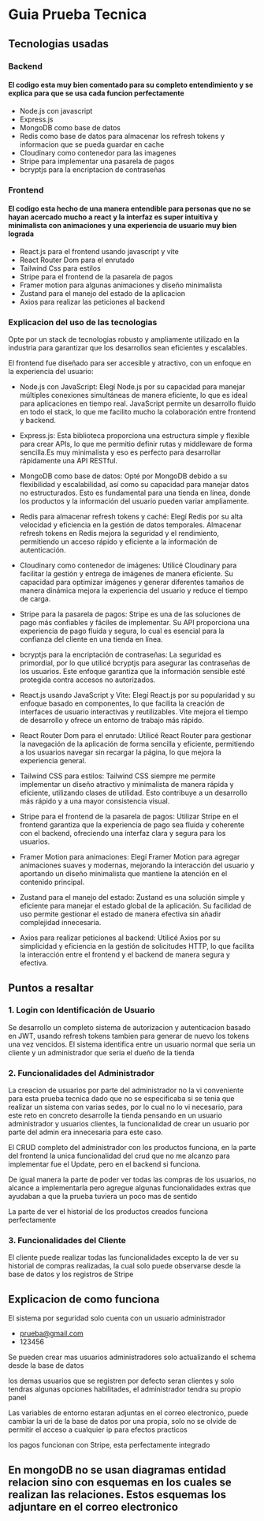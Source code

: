 # Guia Prueba Tecnica

## Tecnologias usadas

### Backend

#### El codigo esta muy bien comentado para su completo entendimiento y se explica para que se usa cada funcion perfectamente

- Node.js con javascript
- Express.js
- MongoDB como base de datos
- Redis como base de datos para almacenar los refresh tokens y informacion que se pueda guardar en cache
- Cloudinary como contenedor para las imagenes
- Stripe para implementar una pasarela de pagos
- bcryptjs para la encriptacion de contraseñas

### Frontend

#### El codigo esta hecho de una manera entendible para personas que no se hayan acercado mucho a react y la interfaz es super intuitiva y minimalista con animaciones y una experiencia de usuario muy bien lograda

- React.js para el frontend usando javascript y vite
- React Router Dom para el enrutado
- Tailwind Css para estilos
- Stripe para el frontend de la pasarela de pagos
- Framer motion para algunas animaciones y diseño minimalista
- Zustand para el manejo del estado de la aplicacion
- Axios para realizar las peticiones al backend

### Explicacion del uso de las tecnologias

Opte por un stack de tecnologias robusto y ampliamente utilizado en la industria para garantizar que los desarrollos sean eficientes y escalables.

El frontend fue diseñado para ser accesible y atractivo, con un enfoque en la experiencia del usuario:

- Node.js con JavaScript: Elegí Node.js por su capacidad para manejar múltiples conexiones simultáneas de manera eficiente, lo que es ideal para aplicaciones en tiempo real. JavaScript permite un desarrollo fluido en todo el stack, lo que me facilito mucho la colaboración entre frontend y backend.

- Express.js: Esta biblioteca proporciona una estructura simple y flexible para crear APIs, lo que me permitio definir rutas y middleware de forma sencilla.Es muy minimalista y eso es perfecto para desarrollar rápidamente una API RESTful.

- MongoDB como base de datos: Opté por MongoDB debido a su flexibilidad y escalabilidad, así como su capacidad para manejar datos no estructurados. Esto es fundamental para una tienda en línea, donde los productos y la información del usuario pueden variar ampliamente.

- Redis para almacenar refresh tokens y caché: Elegí Redis por su alta velocidad y eficiencia en la gestión de datos temporales. Almacenar refresh tokens en Redis mejora la seguridad y el rendimiento, permitiendo un acceso rápido y eficiente a la información de autenticación.

- Cloudinary como contenedor de imágenes: Utilicé Cloudinary para facilitar la gestión y entrega de imágenes de manera eficiente. Su capacidad para optimizar imágenes y generar diferentes tamaños de manera dinámica mejora la experiencia del usuario y reduce el tiempo de carga.

- Stripe para la pasarela de pagos: Stripe es una de las soluciones de pago más confiables y fáciles de implementar. Su API proporciona una experiencia de pago fluida y segura, lo cual es esencial para la confianza del cliente en una tienda en línea.

- bcryptjs para la encriptación de contraseñas: La seguridad es primordial, por lo que utilicé bcryptjs para asegurar las contraseñas de los usuarios. Este enfoque garantiza que la información sensible esté protegida contra accesos no autorizados.

- React.js usando JavaScript y Vite: Elegí React.js por su popularidad y su enfoque basado en componentes, lo que facilita la creación de interfaces de usuario interactivas y reutilizables. Vite mejora el tiempo de desarrollo y ofrece un entorno de trabajo más rápido.

- React Router Dom para el enrutado: Utilicé React Router para gestionar la navegación de la aplicación de forma sencilla y eficiente, permitiendo a los usuarios navegar sin recargar la página, lo que mejora la experiencia general.

- Tailwind CSS para estilos: Tailwind CSS siempre me permite implementar un diseño atractivo y minimalista de manera rápida y eficiente, utilizando clases de utilidad. Esto contribuye a un desarrollo más rápido y a una mayor consistencia visual.

- Stripe para el frontend de la pasarela de pagos: Utilizar Stripe en el frontend garantiza que la experiencia de pago sea fluida y coherente con el backend, ofreciendo una interfaz clara y segura para los usuarios.

- Framer Motion para animaciones: Elegí Framer Motion para agregar animaciones suaves y modernas, mejorando la interacción del usuario y aportando un diseño minimalista que mantiene la atención en el contenido principal.

- Zustand para el manejo del estado: Zustand es una solución simple y eficiente para manejar el estado global de la aplicación. Su facilidad de uso permite gestionar el estado de manera efectiva sin añadir complejidad innecesaria.

- Axios para realizar peticiones al backend: Utilicé Axios por su simplicidad y eficiencia en la gestión de solicitudes HTTP, lo que facilita la interacción entre el frontend y el backend de manera segura y efectiva.

## Puntos a resaltar

### 1. Login con Identificación de Usuario

Se desarrollo un completo sistema de autorizacion y autenticacion basado en JWT, usando refresh tokens tambien para generar de nuevo los tokens una vez vencidos. El sistema identifica entre un usuario normal que seria un cliente y un administrador que seria el dueño de la tienda

### 2. Funcionalidades del Administrador

La creacion de usuarios por parte del administrador no la vi conveniente para esta prueba tecnica dado que no se especificaba si se tenia que realizar un sistema con varias sedes, por lo cual no lo vi necesario, para este reto en concreto desarrolle la tienda pensando en un usuario administrador y usuarios clientes, la funcionalidad de crear un usuario por parte del admin era innecesaria para este caso.

El CRUD completo del administrador con los productos funciona, en la parte del frontend la unica funcionalidad del crud que no me alcanzo para implementar fue el Update, pero en el backend si funciona.

De igual manera la parte de poder ver todas las compras de los usuarios, no alcance a implementarla pero agregue algunas funcionalidades extras que ayudaban a que la prueba tuviera un poco mas de sentido

La parte de ver el historial de los productos creados funciona perfectamente

### 3. Funcionalidades del Cliente

El cliente puede realizar todas las funcionalidades excepto la de ver su historial de compras realizadas, la cual solo puede observarse desde la base de datos y los registros de Stripe

## Explicacion de como funciona

El sistema por seguridad solo cuenta con un usuario administrador

- prueba@gmail.com
- 123456

Se pueden crear mas usuarios administradores solo actualizando el schema desde la base de datos

los demas usuarios que se registren por defecto seran clientes y solo tendras algunas opciones habilitades, el administrador tendra su propio panel

Las variables de entorno estaran adjuntas en el correo electronico, puede cambiar la uri de la base de datos por una propia, solo no se olvide de permitir el acceso a cualquier ip para efectos practicos

los pagos funcionan con Stripe, esta perfectamente integrado

## En mongoDB no se usan diagramas entidad relacion sino con esquemas en los cuales se realizan las relaciones. Estos esquemas los adjuntare en el correo electronico
